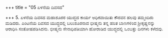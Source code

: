 +++
title = "05 ಏಳನೆಯ ದಿವಸದ"

+++
5. ಏಳನೆಯ ದಿವಸದ ಮಹಾಶೂರರ ಯುದ್ಧದ ಕಾರ್ಯ ಅಧಿಕವಾಯಿತು ಕೌರವನ ಹಲವು ತಮ್ಮಂದಿರು ಮಡಿದರು. ಎಂಟನೆಯ ದಿವಸದ ಯುದ್ಧದಲ್ಲಿ ಬಲುಶೂರನಾದ ಭೀಷ್ಮನು ತನ್ನ ಹರಿತ ಬಾಣಗಳಿಂದ ಶ್ರೀಕೃಷ್ಣನನ್ನು ಆರಾಧಿಸಿ ಸಂತೋಷಪಡಿಸಿದನು. ಭೀಷ್ಮನು ಸೇನಾಧಿಪತಿಯಾಗಿ ಹೋರಾಡಿದ ಯುದ್ಧದಲ್ಲಿ ಒಂಬತ್ತು ದಿನಗಳು ಕಳೆದವು.